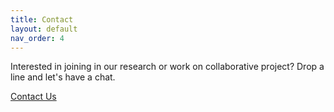 ```yaml
---
title: Contact
layout: default
nav_order: 4
---
```


Interested in joining in our research or work on collaborative project? Drop a line and let's have a chat.

[Contact Us](mailto:mkaist@utu.fi)